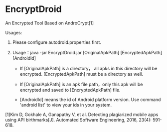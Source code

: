 # EncryptDroid

An Encrypted Tool Based on AndroCrypt[1]

Usages:

1. Please configure autodroid.properties first.

2. Usage：java -jar EncryptDroid.jar [OriginalApkPath] [EncryptedApkPath] [AndroidId]
	
    * If [OriginalApkPath] is a directory， all apks in this directory will be encrypted. [EncryptedApkPath] must be a directory as well.
	
    * If [OriginalApkPath] is an apk file path，only this apk will be encrypted and saved to [EncryptedApkPath] file.
	
    * [AndroidId] means the id of Android platform version. Use command 'android list' to view your ids in your system.





[1]Kim D, Gokhale A, Ganapathy V, et al. Detecting plagiarized mobile apps using API birthmarks[J]. Automated Software Engineering, 2016, 23(4): 591-618.
